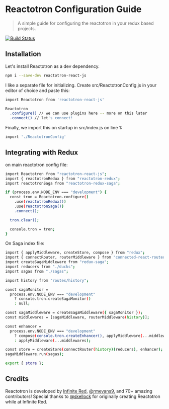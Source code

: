 # Reactotron Configuration Guide
> A simple guide for configuring the reactotron in your redux based projects.



[![Build Status][travis-image]][travis-url]


## Installation

Let's install Reactotron as a dev dependency.

```sh
npm i --save-dev reactotron-react-js
```



I like a separate file for initializing. Create src/ReactotronConfig.js in your editor of choice and paste this:

```sh
import Reactotron from 'reactotron-react-js'

Reactotron
  .configure() // we can use plugins here -- more on this later
  .connect() // let's connect!
```



Finally, we import this on startup in src/index.js on line 1:

```sh
import './ReactotronConfig'
```



## Integrating with Redux

on main reactotron config file:
```sh
import Reactotron from "reactotron-react-js";
import { reactotronRedux } from "reactotron-redux";
import reactotronSaga from "reactotron-redux-saga";

if (process.env.NODE_ENV === "development") {
  const tron = Reactotron.configure()
    .use(reactotronRedux())
    .use(reactotronSaga())
    .connect();

  tron.clear();

  console.tron = tron;
}
```

On Saga index file:

``` sh
import { applyMiddleware, createStore, compose } from "redux";
import { connectRouter, routerMiddleware } from "connected-react-router";
import createSagaMiddleware from "redux-saga";
import reducers from "./ducks";
import sagas from "./sagas";

import history from "routes/history";

const sagaMonitor =
  process.env.NODE_ENV === "development"
    ? console.tron.createSagaMonitor()
    : null;

const sagaMiddleware = createSagaMiddleware({ sagaMonitor });
const middlewares = [sagaMiddleware, routerMiddleware(history)];

const enhancer =
  process.env.NODE_ENV === "development"
    ? compose(console.tron.createEnhancer(), applyMiddleware(...middlewares))
    : applyMiddleware(...middlewares);

const store = createStore(connectRouter(history)(reducers), enhancer);
sagaMiddleware.run(sagas);

export { store };

```





## Credits

Reactotron is developed by [Infinite Red](https://infinite.red), [@rmevans9](https://github.com/rmevans9), and 70+ amazing contributors! Special thanks to [@skellock](https://github.com/skellock) for originally creating Reactotron while at Infinite Red.

<!-- Markdown link & img dfn's -->
[npm-image]: https://img.shields.io/npm/v/datadog-metrics.svg?style=flat-square
[npm-url]: https://npmjs.org/package/datadog-metrics
[npm-downloads]: https://img.shields.io/npm/dm/datadog-metrics.svg?style=flat-square
[travis-image]: https://img.shields.io/travis/dbader/node-datadog-metrics/master.svg?style=flat-square
[travis-url]: https://travis-ci.org/dbader/node-datadog-metrics
[wiki]: https://github.com/yourname/yourproject/wiki
